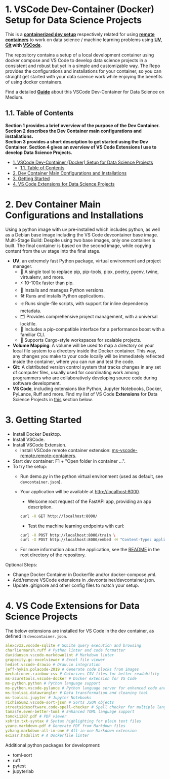 # 1. VSCode Dev-Container (Docker) Setup for Data Science Projects

This is a [**containerized dev setup**](https://code.visualstudio.com/docs/devcontainers/containers) respectively related for using [**remote containers**](https://code.visualstudio.com/docs/remote/containers) to work on data science / machine learning problems using **[UV](https://docs.astral.sh/uv/), [Git](https://git-scm.com/) with [VSCode](https://code.visualstudio.com/)**.

The repository contains a setup of a local development container using docker compose and VS Code to develop data science projects in a consistent and robust but yet in a simple and customizable way. The Repo provides the configurations and installations for your container, so you can straight get started with your data science work while enjoying the benefits of using docker containers.

Find a detailed [**Guide**]() about this VSCode Dev-Container for Data Science on Medium.

## 1.1. Table of Contents

**Section 1 provides a brief overview of the purpose of the Dev Container.**  
**Section 2 describes the Dev Container main configurations and installations.**  
**Section 3 provides a short description to get started using the Dev Container.**
**Section 4 gives an overview of VS Code Extensions I use to develop Data Science Projects.**

- [1. VSCode Dev-Container (Docker) Setup for Data Science Projects](#1-vscode-dev-container-docker-setup-for-data-science-projects)
  - [1.1. Table of Contents](#11-table-of-contents)
- [2. Dev Container Main Configurations and Installations](#2-dev-container-main-configurations-and-installations)
- [3. Getting Started](#3-getting-started)
- [4. VS Code Extensions for Data Science Projects](#4-vs-code-extensions-for-data-science-projects)

# 2. Dev Container Main Configurations and Installations

Using a python image with uv pre-installed which includes python, as well as a Debian base image including the VS Code devcontainer base image.  
Multi-Stage Build: Despite using two base images, only one container is built. The final container is based on the second image, while copying content from the uv stage into the final stage.

- **UV**, an extremely fast Python package, virtual environment and project manager.
  - 🚀 A single tool to replace pip, pip-tools, pipx, poetry, pyenv, twine, virtualenv, and more.
  - ⚡️ 10-100x faster than pip.
  - 🐍 Installs and manages Python versions.
  - 🛠️ Runs and installs Python applications.
  - ❇️ Runs single-file scripts, with support for inline dependency metadata.
  - 🗂️ Provides comprehensive project management, with a universal lockfile.
  - 🔩 Includes a pip-compatible interface for a performance boost with a familiar CLI.
  - 🏢 Supports Cargo-style workspaces for scalable projects.
- **Volume Mapping**: A volume will be used to map a directory on your local file system to a directory inside the Docker container. This way, any changes you make to your code locally will be immediately reflected inside the container, where you can run and test the code.
- **Git:** A distributed version control system that tracks changes in any set of computer files, usually used for coordinating work among programmers who are collaboratively developing source code during software development.
- **VS Code**, including extensions like Python, Jupyter Notebooks, Docker, PyLance, Ruff and more. Find my list of VS Code **Extensions** for Data Science Projects in [this](#4-vs-code-extensions-for-data-science-projects) section below.

# 3. Getting Started

- Install Docker Desktop.
- Install VSCode.
- Install VSCode Extension.
  - Install VSCode remote container extension: [ms-vscode-remote.remote-containers](https://marketplace.visualstudio.com/items?itemName=ms-vscode-remote.remote-containers).
- Start dev container:  F1 + "Open folder in container ...".
- To try the setup:
  - Run demo.py in the python virtual environment (used as default, see `devcontainer.json`).
  - Your application will be available at <http://localhost:8000>.
    - Welcome root request of the FastAPI app, providing an app description.

    ```bash
    curl -X GET http://localhost:8000/
    ```

    - Test the machine learning endpoints with curl:

    ```bash
    curl -X POST http://localhost:8000/train \
    curl -X POST http://localhost:8000/embed -H "Content-Type: application/json" -d '{"n_fake_images": 1}'
    ```

  - For more information about the application, see the [README](../README.md) in the root directory of the repository.

Optional Steps:

- Change Docker Container in Dockerfile and/or docker-compose.yml.
- Add/remove VSCode extensions in .devcontainer/devcontainer.json.
- Update .gitignore and other config files to match your setup.

# 4. VS Code Extensions for Data Science Projects

The below extensions are installed for VS Code in the dev container, as defined in `devcontainer.json`.

```yml
alexcvzz.vscode-sqlite # SQLite query execution and browsing
charliermarsh.ruff # Python linter and code formatter
davidanson.vscode-markdownlint # Markdown linter
grapecity.gc-excelviewer # Excel file viewer
hediet.vscode-drawio # Draw.io integration
jeff-hykin.polacode-2019 # Generate code blocks from images
mechatroner.rainbow-csv # Colorizes CSV files for better readability
ms-azuretools.vscode-docker # Docker extension for VS Code
ms-python.python # Python language support
ms-python.vscode-pylance # Python language server for enhanced code analysis
ms-toolsai.datawrangler # Data transformation and cleaning tool
ms-toolsai.jupyter # Jupyter Notebooks
richie5um2.vscode-sort-json # Sorts JSON objects
streetsidesoftware.code-spell-checker # Spell checker for multiple languages
tamasfe.even-better-toml # Enhanced TOML language support
tomoki1207.pdf # PDF viewer
xshrim.txt-syntax # Syntax highlighting for plain text files
yzane.markdown-pdf # Generate PDF from Markdown files
yzhang.markdown-all-in-one # All-in-one Markdown extension
exiasr.hadolint # A Dockerfile linter
```

Additional python packages for development:

- toml-sort
- ruff
- pytest
- jupyterlab

